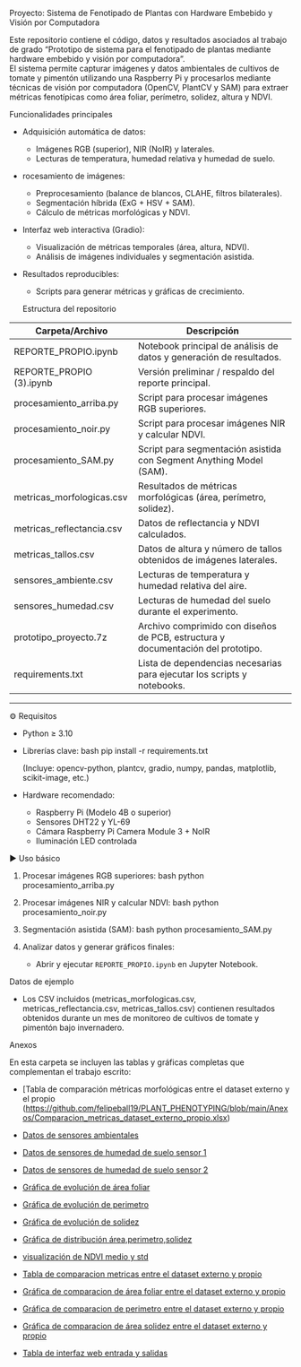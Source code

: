  Proyecto: Sistema de Fenotipado de Plantas con Hardware Embebido y Visión por Computadora

Este repositorio contiene el código, datos y resultados asociados al trabajo de grado “Prototipo de sistema para el fenotipado de plantas mediante hardware embebido y visión por computadora”.  
El sistema permite capturar imágenes y datos ambientales de cultivos de tomate y pimentón utilizando una Raspberry Pi y procesarlos mediante técnicas de visión por computadora (OpenCV, PlantCV y SAM) para extraer métricas fenotípicas como área foliar, perímetro, solidez, altura y NDVI.



 Funcionalidades principales
- Adquisición automática de datos:  
  - Imágenes RGB (superior), NIR (NoIR) y laterales.  
  - Lecturas de temperatura, humedad relativa y humedad de suelo.
- rocesamiento de imágenes:  
  - Preprocesamiento (balance de blancos, CLAHE, filtros bilaterales).  
  - Segmentación híbrida (ExG + HSV + SAM).  
  - Cálculo de métricas morfológicas y NDVI.
- Interfaz web interactiva (Gradio):  
  - Visualización de métricas temporales (área, altura, NDVI).  
  - Análisis de imágenes individuales y segmentación asistida.  
- Resultados reproducibles:  
  - Scripts para generar métricas y gráficas de crecimiento.



  Estructura del repositorio

| Carpeta/Archivo | Descripción |
|-----------------|-------------|
| REPORTE_PROPIO.ipynb | Notebook principal de análisis de datos y generación de resultados. |
| REPORTE_PROPIO (3).ipynb | Versión preliminar / respaldo del reporte principal. |
| procesamiento_arriba.py | Script para procesar imágenes RGB superiores. |
| procesamiento_noir.py | Script para procesar imágenes NIR y calcular NDVI. |
| procesamiento_SAM.py | Script para segmentación asistida con Segment Anything Model (SAM). |
| metricas_morfologicas.csv | Resultados de métricas morfológicas (área, perímetro, solidez). |
| metricas_reflectancia.csv | Datos de reflectancia y NDVI calculados. |
| metricas_tallos.csv | Datos de altura y número de tallos obtenidos de imágenes laterales. |
| sensores_ambiente.csv | Lecturas de temperatura y humedad relativa del aire. |
| sensores_humedad.csv | Lecturas de humedad del suelo durante el experimento. |
| prototipo_proyecto.7z | Archivo comprimido con diseños de PCB, estructura y documentación del prototipo. |
| requirements.txt | Lista de dependencias necesarias para ejecutar los scripts y notebooks. |

---

 ⚙️ Requisitos

- Python ≥ 3.10
- Librerías clave:
  bash
  pip install -r requirements.txt
  
  (Incluye: opencv-python, plantcv, gradio, numpy, pandas, matplotlib, scikit-image, etc.)

- Hardware recomendado:
  - Raspberry Pi (Modelo 4B o superior)
  - Sensores DHT22 y YL-69
  - Cámara Raspberry Pi Camera Module 3 + NoIR
  - Iluminación LED controlada



 ▶️ Uso básico

1. Procesar imágenes RGB superiores:
   bash
   python procesamiento_arriba.py
   
2. Procesar imágenes NIR y calcular NDVI:
   bash
   python procesamiento_noir.py
   
3. Segmentación asistida (SAM):
   bash
   python procesamiento_SAM.py
   
4. Analizar datos y generar gráficos finales:
   - Abrir y ejecutar `REPORTE_PROPIO.ipynb` en Jupyter Notebook.



 Datos de ejemplo
- Los CSV incluidos (metricas_morfologicas.csv, metricas_reflectancia.csv, metricas_tallos.csv) contienen resultados obtenidos durante un mes de monitoreo de cultivos de tomate y pimentón bajo invernadero.

 Anexos

En esta carpeta se incluyen las tablas y gráficas completas que complementan el trabajo escrito:

-  [Tabla de comparación métricas morfológicas entre el dataset externo y el propio (https://github.com/felipeball19/PLANT_PHENOTYPING/blob/main/Anexos/Comparacion_metricas_dataset_externo_propio.xlsx)

-  [Datos de sensores ambientales](https://github.com/felipeball19/PLANT_PHENOTYPING/tree/main/anexos/sensores_ambiente.csv)
-  [Datos de sensores de humedad de suelo sensor 1](https://github.com/felipeball19/PLANT_PHENOTYPING/blob/main/Anexos/03_promedio_diario_sensor1%20(1).pdf)
-  [Datos de sensores de humedad de suelo sensor 2](https://github.com/felipeball19/PLANT_PHENOTYPING/blob/main/Anexos/04_promedio_diario_sensor2%20(1).pdf)
-  [Gráfica de evolución de área foliar](https://github.com/felipeball19/PLANT_PHENOTYPING/blob/main/Anexos/evolucion%20de%20area%20en%20cm.png)
-  [Gráfica de evolución de perimetro](https://github.com/felipeball19/PLANT_PHENOTYPING/blob/main/Anexos/evolucion%20perimetro%20cm.png)
-  [Gráfica de evolución de solidez](https://github.com/felipeball19/PLANT_PHENOTYPING/blob/main/Anexos/visualizaci%C3%B3n%20solidez.png)
-  [Gráfica de distribución área,perimetro,solidez](https://github.com/felipeball19/PLANT_PHENOTYPING/blob/main/Anexos/distribucion%20area%2Cperimetro%2Csolidez.png)
-  [visualización de NDVI medio y std](https://github.com/felipeball19/PLANT_PHENOTYPING/blob/main/Anexos/distribucion%20ndvi%20medio_std.png)
-  [Tabla de comparacion metricas entre el dataset externo y propio](https://github.com/felipeball19/PLANT_PHENOTYPING/blob/main/Anexos/Comparacion_metricas_dataset_externo_propio.xlsx)
-  [Gráfica de comparacion de área foliar entre el dataset externo y propio](https://github.com/felipeball19/PLANT_PHENOTYPING/blob/main/Anexos/comparacion_area_plantcv%20%20dataset%20externo%20vs%20propio.pdf)
-  [Gráfica de comparacion de perimetro entre el dataset externo y propio](https://github.com/felipeball19/PLANT_PHENOTYPING/blob/main/Anexos/comparacion_perimetro_opencv%20%20dataset%20externo%20vs%20propio.pdf)
-  [Gráfica de comparacion de área solidez entre el dataset externo y propio](https://github.com/felipeball19/PLANT_PHENOTYPING/blob/main/Anexos/comparacion_solidez_opencv%20dataset%20externo%20vs%20propio.pdf)
-  [Tabla de interfaz web entrada y salidas](https://github.com/felipeball19/PLANT_PHENOTYPING/blob/main/Anexos/tabla_interfaz_web.xlsx)


